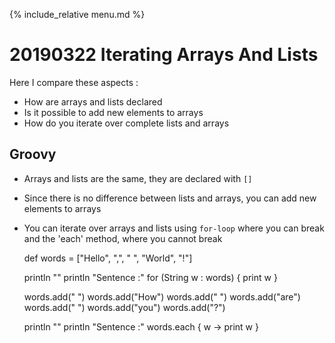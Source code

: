 {% include_relative menu.md %}

# 20190322 Iterating Arrays And Lists

Here I compare these aspects :

* How are arrays and lists declared
* Is it possible to add new elements to arrays
* How do you iterate over complete lists and arrays

## Groovy

* Arrays and lists are the same, they are declared with `[]`
* Since there is no difference between lists and arrays, you can add new elements to arrays
* You can iterate over arrays and lists using `for-loop` where you can break and the 'each' method, where you cannot break

    def words = ["Hello", ",", " ", "World", "!"]
    
    println ""
    println "Sentence :"
    for (String w : words) {
        print w
    }
    
    words.add(" ")
    words.add("How")
    words.add(" ")
    words.add("are")
    words.add(" ")
    words.add("you")
    words.add("?")
    
    println ""
    println "Sentence :"
    words.each { w ->
        print w
    }
